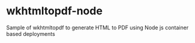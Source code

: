 # wkhtmltopdf-node
Sample of wkhtmltopdf to generate HTML to PDF using Node js  container based deployments 
